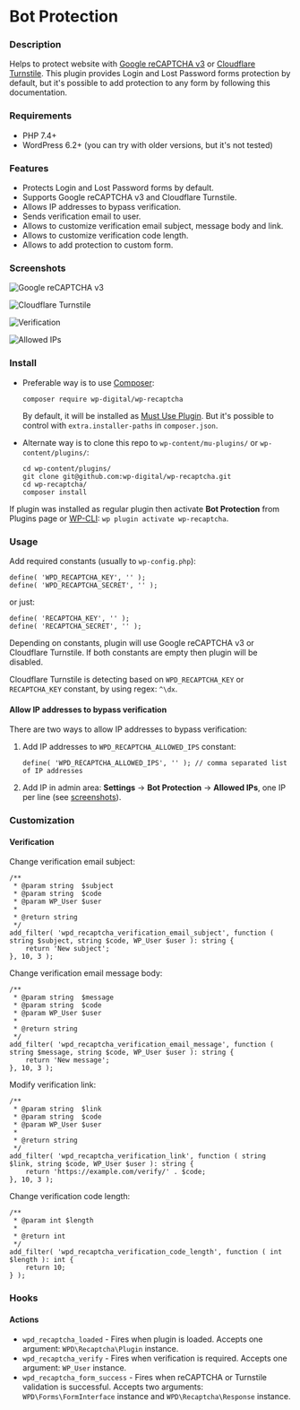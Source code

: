 # Bot Protection

### Description

Helps to protect website with [Google reCAPTCHA v3](https://www.google.com/recaptcha/about/) or
[Cloudflare Turnstile](https://www.cloudflare.com/products/turnstile/). This plugin provides Login and Lost Password
forms protection by default, but it's possible to add protection to any form by following this documentation.

### Requirements

- PHP 7.4+
- WordPress 6.2+ (you can try with older versions, but it's not tested)

### Features

- Protects Login and Lost Password forms by default.
- Supports Google reCAPTCHA v3 and Cloudflare Turnstile.
- Allows IP addresses to bypass verification.
- Sends verification email to user.
- Allows to customize verification email subject, message body and link.
- Allows to customize verification code length.
- Allows to add protection to custom form.

### Screenshots

![Google reCAPTCHA v3](./screenshots/Google-reCAPTCHA-v3.png)

![Cloudflare Turnstile](./screenshots/Cloudflare-Turnstile.png)

![Verification](./screenshots/verification.png)

![Allowed IPs](./screenshots/allowed-IPs.png)

### Install

- Preferable way is to use [Composer](https://getcomposer.org/):

    ````
    composer require wp-digital/wp-recaptcha
    ````

    By default, it will be installed as [Must Use Plugin](https://codex.wordpress.org/Must_Use_Plugins).
    But it's possible to control with `extra.installer-paths` in `composer.json`.

- Alternate way is to clone this repo to `wp-content/mu-plugins/` or `wp-content/plugins/`:

    ````
    cd wp-content/plugins/
    git clone git@github.com:wp-digital/wp-recaptcha.git
    cd wp-recaptcha/
    composer install
    ````

If plugin was installed as regular plugin then activate **Bot Protection** from Plugins page 
or [WP-CLI](https://make.wordpress.org/cli/handbook/): `wp plugin activate wp-recaptcha`.

### Usage

Add required constants (usually to `wp-config.php`):

````
define( 'WPD_RECAPTCHA_KEY', '' );
define( 'WPD_RECAPTCHA_SECRET', '' );
````

or just:

````
define( 'RECAPTCHA_KEY', '' );
define( 'RECAPTCHA_SECRET', '' );
````

Depending on constants, plugin will use Google reCAPTCHA v3 or Cloudflare Turnstile. If both constants are empty then
plugin will be disabled.

Cloudflare Turnstile is detecting based on `WPD_RECAPTCHA_KEY` or `RECAPTCHA_KEY` constant,
by using regex: `^\dx`.

#### Allow IP addresses to bypass verification

There are two ways to allow IP addresses to bypass verification:

1. Add IP addresses to `WPD_RECAPTCHA_ALLOWED_IPS` constant:

	````
	define( 'WPD_RECAPTCHA_ALLOWED_IPS', '' ); // comma separated list of IP addresses
 	````

2. Add IP in admin area: **Settings** -> **Bot Protection** -> **Allowed IPs**,
   one IP per line (see [screenshots](#screenshots)).

### Customization

#### Verification

Change verification email subject:

````
/**
 * @param string  $subject
 * @param string  $code
 * @param WP_User $user
 *
 * @return string
 */
add_filter( 'wpd_recaptcha_verification_email_subject', function ( string $subject, string $code, WP_User $user ): string {
	return 'New subject';
}, 10, 3 );
````

Change verification email message body:

````
/**
 * @param string  $message
 * @param string  $code
 * @param WP_User $user
 *
 * @return string
 */
add_filter( 'wpd_recaptcha_verification_email_message', function ( string $message, string $code, WP_User $user ): string {
	return 'New message';
}, 10, 3 );
````

Modify verification link:

````
/**
 * @param string  $link
 * @param string  $code
 * @param WP_User $user
 *
 * @return string
 */
add_filter( 'wpd_recaptcha_verification_link', function ( string $link, string $code, WP_User $user ): string {
	return 'https://example.com/verify/' . $code;
}, 10, 3 );
````

Change verification code length:

````
/**
 * @param int $length
 *
 * @return int
 */
add_filter( 'wpd_recaptcha_verification_code_length', function ( int $length ): int {
	return 10;
} );
````

### Hooks

#### Actions

- `wpd_recaptcha_loaded` - Fires when plugin is loaded. Accepts one argument: `WPD\Recaptcha\Plugin` instance.
- `wpd_recaptcha_verify` - Fires when verification is required. Accepts one argument: `WP_User` instance.
- `wpd_recaptcha_form_success` - Fires when reCAPTCHA or Turnstile validation is successful. Accepts two arguments:
  `WPD\Forms\FormInterface` instance and `WPD\Recaptcha\Response` instance.
